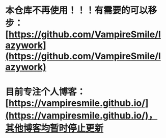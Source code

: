 # 本仓库不再使用！！！有需要的可以移步：[https://github.com/VampireSmile/lazywork](https://github.com/VampireSmile/lazywork)
# 目前专注个人博客：[https://vampiresmile.github.io/](https://vampiresmile.github.io/)，其他博客均暂时停止更新
